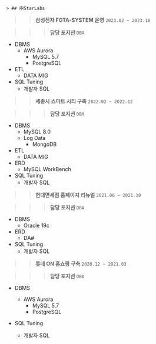     > ## ㈜StarLabs

>   > **삼성전자 FOTA-SYSTEM 운영**                     `2023.02 ~ 2023.10`

>   >   > **담당 포지션** `DBA`

* DBMS
  - AWS Aurora
    + MySQL 5.7
    + PostgreSQL
* ETL
  - DATA MIG
* SQL Tuning
  - 개발자 SQL

>   > **세종시 스마트 시티 구축**                       `2022.02 ~ 2022.12`

>   >   > **담당 포지션** `DBA`

* DBMS
  - MySQL 8.0
  - Log Data
    + MongoDB
* ETL
  - DATA MIG
* ERD
  - MySQL WorkBench
* SQL Tuning
  - 개발자 SQL

>   > **현대면세점 홈페이지 리뉴얼**                    `2021.06 ~ 2021.10`

>   >   > **담당 포지션** `DBA`

* DBMS
  - Oracle 19c
* ERD
  - DA#
* SQL Tuning
  - 개발자 SQL

>   > **롯데 ON 홈쇼핑 구축**                           `2020.12 ~ 2021.03`

>   >   > **담당 포지션** `DBA`

* DBMS
  - AWS Aurora
    + MySQL 5.7
    + PostgreSQL
* SQL Tuning
  - 개발자 SQL

  <br>
